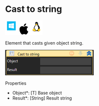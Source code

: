 # Cast to string

![](<../../../../.gitbook/assets/image (204).png>)

Element that casts given object string.

![](<../../../../.gitbook/assets/image (226).png>)

Properties

* Object\*: \[T] Base object
* Result\*: \[String] Result string
